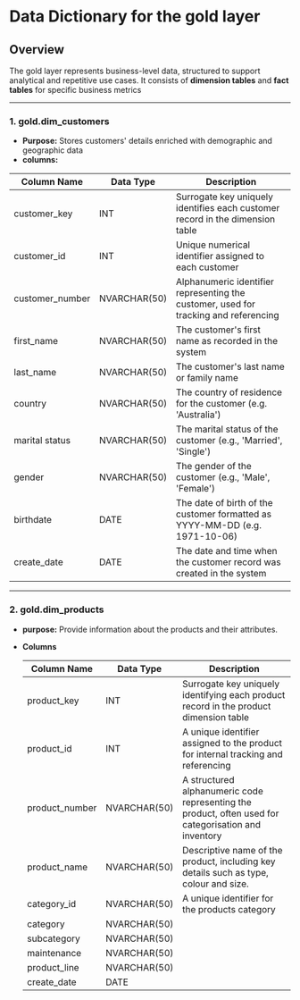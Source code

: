# Data Dictionary for the gold layer

## Overview
The gold layer represents business-level data, structured to support analytical and repetitive use cases.
It consists of **dimension tables** and **fact tables** for specific business metrics

---

### 1. **gold.dim_customers**
- **Purpose:** Stores customers' details enriched with demographic and geographic data
- **columns:**
  
| Column Name            | Data Type          | Description                                                                           |
| -----------------------|--------------------|---------------------------------------------------------------------------------------|
| customer_key           | INT                | Surrogate key uniquely identifies each customer record in the dimension table         |
| customer_id            | INT                | Unique numerical identifier assigned to each customer                                 |
| customer_number        | NVARCHAR(50)       | Alphanumeric identifier representing the customer, used for tracking  and referencing |
| first_name             | NVARCHAR(50)       | The customer's first name as recorded in the system                                   |
| last_name              | NVARCHAR(50)       | The customer's last name or family name                                               |
| country                | NVARCHAR(50)       | The country of residence for the customer (e.g. 'Australia')                          |
| marital status         | NVARCHAR(50)       | The marital status of the customer (e.g., 'Married', 'Single')                        |
| gender                 | NVARCHAR(50)       | The gender of the customer (e.g., 'Male', 'Female')                                   |
| birthdate              | DATE               | The date of birth of the customer formatted as YYYY-MM-DD (e.g. 1971-10-06)           |
| create_date            | DATE               |The date and time when the customer record was created in the system                   |

---

### 2. **gold.dim_products**
- **purpose:** Provide information about the products and their attributes.
- **Columns**

  | Column Name| Data Type | Description |
  |------------|-----------|-------------|
  | product_key| INT |Surrogate key uniquely identifying each product record in the product dimension table |
  | product_id| INT| A unique identifier assigned to the product for internal tracking and referencing|
  | product_number| NVARCHAR(50)| A structured alphanumeric code representing the product, often used for categorisation and inventory|
  | product_name |NVARCHAR(50)|Descriptive name of the product, including key details such as type, colour and size.|
  | category_id|NVARCHAR(50)| A unique identifier for the products category |
  | category|NVARCHAR(50)||
  | subcategory|NVARCHAR(50)||
  | maintenance|NVARCHAR(50)||
  | product_line|NVARCHAR(50)||
  | create_date| DATE||
